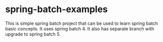 # spring-batch-examples
This is simple spring batch project that can be used to learn spring batch basic concepts. It uses spring batch 4. It also has separate branch with upgrade to spring batch 5.
